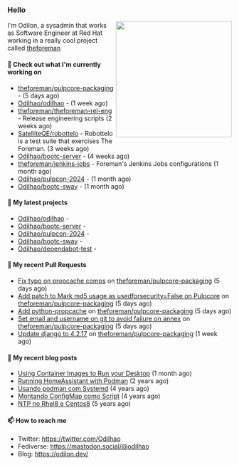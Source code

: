 ### Hello

<img align="right" src="https://avatars.githubusercontent.com/odilhao" width="260">

I'm Odilon, a sysadmin that works as Software Engineer at Red Hat working in a really cool project called [theforeman](https://theforeman.org/)

#### 👷 Check out what I'm currently working on

- [theforeman/pulpcore-packaging](https://github.com/theforeman/pulpcore-packaging) -  (5 days ago)
- [Odilhao/odilhao](https://github.com/Odilhao/odilhao) -  (1 week ago)
- [theforeman/theforeman-rel-eng](https://github.com/theforeman/theforeman-rel-eng) - Release engineering scripts (2 weeks ago)
- [SatelliteQE/robottelo](https://github.com/SatelliteQE/robottelo) - Robottelo is a test suite that exercises The Foreman. (3 weeks ago)
- [Odilhao/bootc-server](https://github.com/Odilhao/bootc-server) -  (4 weeks ago)
- [theforeman/jenkins-jobs](https://github.com/theforeman/jenkins-jobs) - Foreman&#39;s Jenkins Jobs configurations (1 month ago)
- [Odilhao/pulpcon-2024](https://github.com/Odilhao/pulpcon-2024) -  (1 month ago)
- [Odilhao/bootc-sway](https://github.com/Odilhao/bootc-sway) -  (1 month ago)

#### 🌱 My latest projects

- [Odilhao/odilhao](https://github.com/Odilhao/odilhao) - 
- [Odilhao/bootc-server](https://github.com/Odilhao/bootc-server) - 
- [Odilhao/pulpcon-2024](https://github.com/Odilhao/pulpcon-2024) - 
- [Odilhao/bootc-sway](https://github.com/Odilhao/bootc-sway) - 
- [Odilhao/dependabot-test](https://github.com/Odilhao/dependabot-test) - 

#### 🔨 My recent Pull Requests

- [Fix typo on propcache comps](https://github.com/theforeman/pulpcore-packaging/pull/1493) on [theforeman/pulpcore-packaging](https://github.com/theforeman/pulpcore-packaging) (5 days ago)
- [Add patch to Mark md5 usage as usedforsecurity=False on Pulpcore](https://github.com/theforeman/pulpcore-packaging/pull/1492) on [theforeman/pulpcore-packaging](https://github.com/theforeman/pulpcore-packaging) (5 days ago)
- [Add python-propcache](https://github.com/theforeman/pulpcore-packaging/pull/1491) on [theforeman/pulpcore-packaging](https://github.com/theforeman/pulpcore-packaging) (5 days ago)
- [Set email and username on git to avoid failure on annex](https://github.com/theforeman/pulpcore-packaging/pull/1487) on [theforeman/pulpcore-packaging](https://github.com/theforeman/pulpcore-packaging) (5 days ago)
- [Update django to 4.2.17](https://github.com/theforeman/pulpcore-packaging/pull/1476) on [theforeman/pulpcore-packaging](https://github.com/theforeman/pulpcore-packaging) (1 week ago)

#### 📜 My recent blog posts

- [Using Container Images to Run your Desktop](https://odilon.dev/2024/10/29/building-a-desktop-with-bootc/) (1 month ago)
- [Running HomeAssistant with Podman](https://odilon.dev/2022/12/20/homeassistant-with-podman/) (2 years ago)
- [Usando podman com Systemd](https://odilon.dev/2020/06/30/usando-podman-com-systemd/) (4 years ago)
- [Montando ConfigMap como Script](https://odilon.dev/2020/03/08/montando-configmap-como-script/) (4 years ago)
- [NTP no Rhel8 e Centos8](https://odilon.dev/2019/09/17/2019-09-17-ntp-rhel8-centos8/) (5 years ago)


#### 📫 How to reach me

- Twitter: https://twitter.com/Odilhao
- Fediverse: https://mastodon.social/@odilhao
- Blog: https://odilon.dev/
